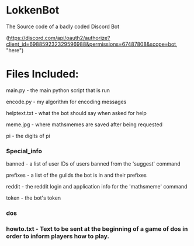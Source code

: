 # LokkenBot

The Source code of a badly coded Discord Bot

(https://discord.com/api/oauth2/authorize?client_id=698859232329596988&permissions=67487808&scope=bot, "here")

# Files Included:

main.py - the main python script that is run

encode.py - my algorithm for encoding messages

helptext.txt - what the bot should say when asked for help

meme.jpg - where mathsmemes are saved after being requested

pi - the digits of pi

<h3>Special_info</h3>
  
  banned - a list of user IDs of users banned from the 'suggest' command
  
  prefixes - a list of the guilds the bot is in and their prefixes
  
  reddit - the reddit login and application info for the 'mathsmeme' command
  
  token - the bot's token
<h3>dos<h3>
  howto.txt - Text to be sent at the beginning of a game of dos in order to inform players how to play.
